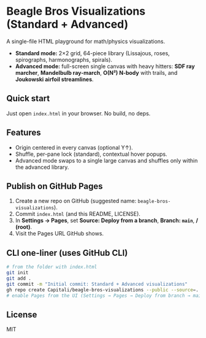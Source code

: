 # Beagle Bros Visualizations (Standard + Advanced)

A single-file HTML playground for math/physics visualizations.  
- **Standard mode:** 2×2 grid, 64-piece library (Lissajous, roses, spirographs, harmonographs, spirals).  
- **Advanced mode:** full-screen single canvas with heavy hitters: **SDF ray marcher**, **Mandelbulb ray-march**, **O(N²) N‑body** with trails, and **Joukowski airfoil streamlines**.

## Quick start
Just open `index.html` in your browser. No build, no deps.

## Features
- Origin centered in every canvas (optional Y↑).
- Shuffle, per-pane lock (standard), contextual hover popups.
- Advanced mode swaps to a single large canvas and shuffles only within the advanced library.

## Publish on GitHub Pages
1. Create a new repo on GitHub (suggested name: `beagle-bros-visualizations`).  
2. Commit `index.html` (and this README, LICENSE).  
3. In **Settings → Pages**, set **Source: Deploy from a branch**, **Branch: `main`**, **/ (root)**.  
4. Visit the Pages URL GitHub shows.

## CLI one-liner (uses GitHub CLI)
```bash
# from the folder with index.html
git init
git add .
git commit -m "Initial commit: Standard + Advanced visualizations"
gh repo create Capitali/beagle-bros-visualizations --public --source=. --remote=origin --push
# enable Pages from the UI (Settings → Pages → Deploy from branch → main /root)
```

## License
MIT
